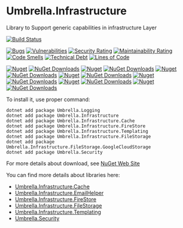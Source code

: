 # Umbrella.Infrastructure
Library to Support generic capabilities in infrastructure Layer

[![Build Status](https://garaproject.visualstudio.com/UmbrellaFramework/_apis/build/status%2FUmbrella.Infrastructure?repoName=fgaravaglia%2FUmbrella.Infrastructure&branchName=main)](https://garaproject.visualstudio.com/UmbrellaFramework/_build/latest?definitionId=89&repoName=fgaravaglia%2FUmbrella.Infrastructure&branchName=main)

[![Bugs](https://sonarcloud.io/api/project_badges/measure?project=Umbrella.Infrastructure&metric=bugs)](https://sonarcloud.io/summary/new_code?id=Umbrella.Infrastructure)
[![Vulnerabilities](https://sonarcloud.io/api/project_badges/measure?project=Umbrella.Infrastructure&metric=vulnerabilities)](https://sonarcloud.io/summary/new_code?id=Umbrella.Infrastructure)
[![Security Rating](https://sonarcloud.io/api/project_badges/measure?project=Umbrella.Infrastructure&metric=security_rating)](https://sonarcloud.io/summary/new_code?id=Umbrella.Infrastructure)
[![Maintainability Rating](https://sonarcloud.io/api/project_badges/measure?project=Umbrella.Infrastructure&metric=sqale_rating)](https://sonarcloud.io/summary/new_code?id=Umbrella.Infrastructure)
[![Code Smells](https://sonarcloud.io/api/project_badges/measure?project=Umbrella.Infrastructure&metric=code_smells)](https://sonarcloud.io/summary/new_code?id=Umbrella.Infrastructure)
[![Technical Debt](https://sonarcloud.io/api/project_badges/measure?project=Umbrella.Infrastructure&metric=sqale_index)](https://sonarcloud.io/summary/new_code?id=Umbrella.Infrastructure)
[![Lines of Code](https://sonarcloud.io/api/project_badges/measure?project=Umbrella.Infrastructure&metric=ncloc)](https://sonarcloud.io/summary/new_code?id=Umbrella.Infrastructure)


[![Nuget](https://img.shields.io/nuget/v/Umbrella.Infrastructure.svg)](https://www.nuget.org/packages/Umbrella.Infrastructure/)
[![NuGet Downloads](https://img.shields.io/nuget/dt/Umbrella.Infrastructure.svg)](https://www.nuget.org/packages/Umbrella.Infrastructure/)
[![Nuget](https://img.shields.io/nuget/v/Umbrella.Infrastructure.Cache.svg?style=plastic)](https://www.nuget.org/packages/Umbrella.Infrastructure.Cache/)
[![NuGet Downloads](https://img.shields.io/nuget/dt/Umbrella.Infrastructure.Cache.svg)](https://www.nuget.org/packages/Umbrella.Infrastructure.Cache/)
[![Nuget](https://img.shields.io/nuget/v/Umbrella.Infrastructure.FileStorage.svg?style=plastic)](https://www.nuget.org/packages/Umbrella.Infrastructure.FileStorage/)
[![NuGet Downloads](https://img.shields.io/nuget/dt/Umbrella.Infrastructure.FileStorage.svg)](https://www.nuget.org/packages/Umbrella.Infrastructure.FileStorage/)
[![Nuget](https://img.shields.io/nuget/v/Umbrella.Infrastructure.FileStorage.GoogleCloudStorage.svg?style=plastic)](https://www.nuget.org/packages/Umbrella.Infrastructure.FileStorage.GoogleCloudStorage/)
[![NuGet Downloads](https://img.shields.io/nuget/dt/Umbrella.Infrastructure.FileStorage.GoogleCloudStorage.svg)](https://www.nuget.org/packages/Umbrella.Infrastructure.FileStorage.GoogleCloudStorage/)
[![Nuget](https://img.shields.io/nuget/v/Umbrella.Infrastructure.Firestore.svg?style=plastic)](https://www.nuget.org/packages/Umbrella.Infrastructure.Firestore/)
[![NuGet Downloads](https://img.shields.io/nuget/dt/Umbrella.Infrastructure.Firestore.svg)](https://www.nuget.org/packages/Umbrella.Infrastructure.Firestore/)
[![Nuget](https://img.shields.io/nuget/v/Umbrella.Infrastructure.Templating.svg?style=plastic)](https://www.nuget.org/packages/Umbrella.Infrastructure.Templating/)
[![NuGet Downloads](https://img.shields.io/nuget/dt/Umbrella.Infrastructure.Templating.svg)](https://www.nuget.org/packages/Umbrella.Infrastructure.Templating/)
[![Nuget](https://img.shields.io/nuget/v/Umbrella.Security.svg?style=plastic)](https://www.nuget.org/packages/Umbrella.Security/)
[![NuGet Downloads](https://img.shields.io/nuget/dt/Umbrella.Security.svg)](https://www.nuget.org/packages/Umbrella.Security/)

To install it, use proper command:

``` 
dotnet add package Umbrella.Logging
dotnet add package Umbrella.Infrastructure 
dotnet add package Umbrella.Infrastructure.Cache 
dotnet add package Umbrella.Infrastructure.FireStore
dotnet add package Umbrella.Infrastructure.Templating
dotnet add package Umbrella.Infrastructure.FileStorage
dotnet add package Umbrella.Infrastructure.FileStorage.GoogleCloudStorage
dotnet add package Umbrella.Security
```

For more details about download, see [NuGet Web Site](https://www.nuget.org/packages/Umbrella.Infrastructure/)

You can find more details about libraries here:

- [Umbrella.Infrastructure.Cache](/src/README.Cache.md)
- [Umbrella.Infrastructure.EmailHelper](/src/README.Email.md)
- [Umbrella.Infrastructure.FireStore](/src/README.Firestore.md)
- [Umbrella.Infrastructure.FileStorage](/src/README.FileStorage.md)
- [Umbrella.Infrastructure.Templating](/src/README.Templating.md)
- [Umbrella.Security](/src/README.Security.md)
